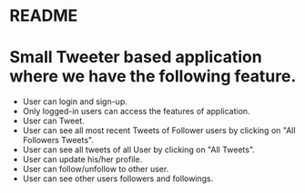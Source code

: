 # README

# Small Tweeter based application where we have the following feature.

- User can login and sign-up.
- Only logged-in users can access the features of application.
- User can Tweet.
- User can see all most recent Tweets of Follower users by clicking on "All Followers Tweets".
- User can see all tweets of all User by clicking on "All Tweets".
- User can update his/her profile.
- User can follow/unfollow to other user.
- User can see other users followers and followings.